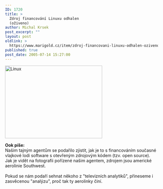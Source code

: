 ```yaml
---
ID: 1720
title: >
  Zdroj financování Linuxu odhalen
  (oživeno)
author: Michal Krsek
post_excerpt: ""
layout: post
oldlink: >
  https://www.marigold.cz/item/zdroj-financovani-linuxu-odhalen-oziveno
published: true
post_date: 2005-07-14 15:27:00
---
```

<div class="leftbox"><img src="/wp-content/uploads/1/20050714-penguins.png" alt="Linux" width="320" height="240" /></div>
<p><b>Ook píše:</b><br />Našim tajným agentům se
podařilo zjistit, jak je to s financováním současné vlajkové lodi
software s otevřeným zdrojovým kódem (tzv. open source). Jak je vidět
na fotografii pořízené našim agentem, zdrojem jsou americké aerolinie
Southwest. <br /><br />Pokud se nám podaří sehnat někoho z "televizních analytiků", přineseme i zasvěcenou "analýzu", proč tak ty aerolinky činí.</p>
